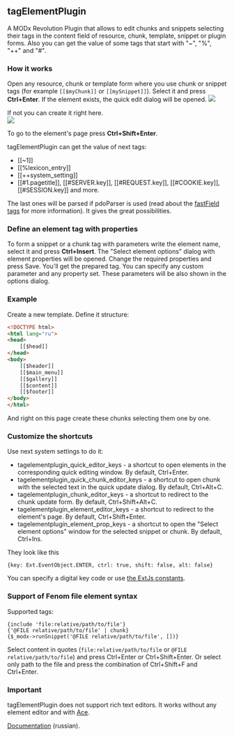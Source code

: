 ## tagElementPlugin
A MODx Revolution Plugin that allows to edit chunks and snippets selecting their tags in the content field of resource, chunk, template, snippet or plugin forms. Also you can get the value of some tags that start with "~", "%", "++" and "#". 

### How it works
Open any resource, chunk or template form where you use chunk or snippet tags (for example ```[[$myChunk]]``` or ```[[mySnippet]]```). Select it and press **Ctrl+Enter**. If the element exists, the quick edit dialog will be opened. 
[![](https://file.modx.pro/files/9/2/9/9294cb6e82f36b9cc2ca5691c15446fcs.jpg)](https://file.modx.pro/files/9/2/9/9294cb6e82f36b9cc2ca5691c15446fc.png)

If not you can create it right here.  
[![](https://file.modx.pro/files/a/8/c/a8cd30b9558562011c72629df6520364s.jpg)](https://file.modx.pro/files/a/8/c/a8cd30b9558562011c72629df6520364.png)

To go to the element's page press **Ctrl+Shift+Enter**.

tagElementPlugin can get the value of next tags:
* [[~1]]
* [[%lexicon_entry]]
* [[++system_setting]]
* [[#1.pagetitle]], [[#SERVER.key]], [[#REQUEST.key]], [[#COOKIE.key]], [[#SESSION.key]] and more.

The last ones will be parsed if pdoParser is used (read about the [fastField tags](http://docs.modx.pro/en/components/pdotools/parser#fastField-tag) for more information). It gives the great possibilities.

### Define an element tag with properties
To form a snippet or a chunk tag with parameters write the element name, select it and press **Ctrl+Insert**. The "Select element options" dialog with element properties will be opened. Change the required properties and press Save.  You'll get the prepared tag. You can specify any custom parameter and any property set. These parameters will be also shown in the options dialog.

### Example
Create a new template. Define it structure:
```html
<!DOCTYPE html>
<html lang="ru">
<head>
    [[$head]]
</head>    
<body>
    [[$header]]
    [[$main_menu]]
    [[$gallery]]
    [[$content]]
    [[$footer]]
</body>
</html>
```
And right on this page create these chunks selecting them one by one.  

### Customize the shortcuts

Use next system settings to do it:
* tagelementplugin_quick_editor_keys - a shortcut to open elements in the corresponding quick editing window. By default, Ctrl+Enter.
* tagelementplugin_quick_chunk_editor_keys - a shortcut to open chunk with the selected text in the quick update dialog. By default, Ctrl+Alt+C.
* tagelementplugin_chunk_editor_keys - a shortcut to redirect to the chunk update form. By default, Ctrl+Shift+Alt+C.
* tagelementplugin_element_editor_keys - a shortcut to redirect to the element's page. By default, Ctrl+Shift+Enter.
* tagelementplugin_element_prop_keys -  a shortcut to open the "Select element options" window for the selected snippet or chunk. By default, Ctrl+Ins.

They look like this 
```
{key: Ext.EventObject.ENTER, ctrl: true, shift: false, alt: false}
```
You can specify a digital key code or use [the ExtJs constants](http://docs.sencha.com/extjs/3.4.0/#!/api/Ext.EventManager).

### Support of Fenom file element syntax
Supported tags:
```smarty
{include 'file:relative/path/to/file'}
{'@FILE relative/path/to/file' | chunk}
{$_modx->runSnippet('@FILE relative/path/to/file', [])}
```
Select content in quotes (```file:relative/path/to/file``` or ```@FILE relative/path/to/file```) and press Ctrl+Enter or Ctrl+Shift+Enter. Or select only path to the file and press the combination 
of Ctrl+Shift+F and Ctrl+Enter. 

### Important
tagElementPlugin does not support rich text editors. It works without any element editor and with [Ace](https://modx.com/extras/package/ace).

[Documentation](http://modzone.ru/documentation/tagelementplugin.html) (russian). 
